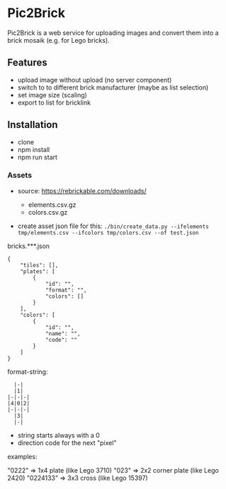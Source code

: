 # Pic2Brick

Pic2Brick is a web service for uploading images and convert them into a brick mosaik (e.g. for Lego bricks). 

## Features

  * upload image without upload (no server component)
  * switch to to different brick manufacturer (maybe as list selection)
  * set image size (scaling)
  * export to list for bricklink

## Installation

  * clone
  * npm install
  * npm run start


### Assets

  * source:  https://rebrickable.com/downloads/
    * elements.csv.gz
    * colors.csv.gz

  * create asset json file for this: ```./bin/create_data.py --ifelements tmp/elements.csv --ifcolors tmp/colors.csv --of test.json``` 

bricks.***.json

```
{
    "tiles": [],
    "plates": [
        {
            "id": "",
            "format": "",
            "colors": []
        }
    ],
    "colors": [
        {
            "id": "",
            "name": "",
            "code": ""
        }
    ]
}
```

format-string:

```
  |-|
  |1|
|-|-|-|
|4|0|2|
|-|-|-|
  |3|
  |-|
```

  * string starts always with a 0
  * direction code for the next "pixel"
  
examples:

"0222" => 1x4 plate (like Lego 3710)
"023"  => 2x2 corner plate (like Lego 2420)
"0224133" => 3x3 cross (like Lego 15397)
